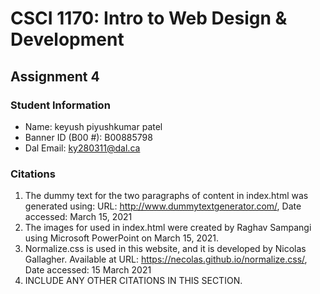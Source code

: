 # CSCI 1170: Intro to Web Design & Development

## Assignment 4

### Student Information
* Name: keyush piyushkumar patel
* Banner ID (B00 #): B00885798
* Dal Email: ky280311@dal.ca

### Citations
1. The dummy text for the two paragraphs of content in index.html was generated using: URL: http://www.dummytextgenerator.com/, Date accessed: March 15, 2021
2. The images for used in index.html were created by Raghav Sampangi using Microsoft PowerPoint on March 15, 2021.
3. Normalize.css is used in this website, and it is developed by Nicolas Gallagher. Available at URL: https://necolas.github.io/normalize.css/, Date accessed: 15 March 2021
4. INCLUDE ANY OTHER CITATIONS IN THIS SECTION.